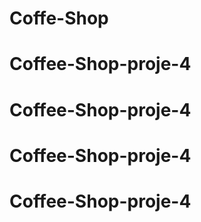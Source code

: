 # Coffe-Shop
# Coffee-Shop-proje-4
# Coffee-Shop-proje-4
# Coffee-Shop-proje-4
# Coffee-Shop-proje-4
